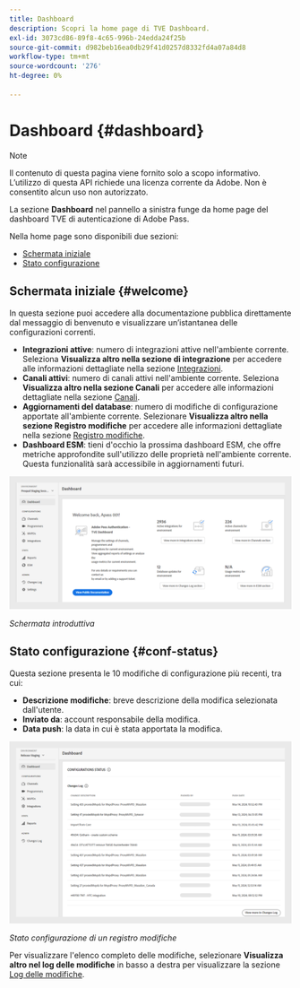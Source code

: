 ```yaml
---
title: Dashboard
description: Scopri la home page di TVE Dashboard.
exl-id: 3073cd86-89f8-4c65-996b-24edda24f25b
source-git-commit: d982beb16ea0db29f41d0257d8332fd4a07a84d8
workflow-type: tm+mt
source-wordcount: '276'
ht-degree: 0%

---
```


# Dashboard {#dashboard}

>[!NOTE]
>
>Il contenuto di questa pagina viene fornito solo a scopo informativo. L’utilizzo di questa API richiede una licenza corrente da Adobe. Non è consentito alcun uso non autorizzato.

La sezione **Dashboard** nel pannello a sinistra funge da home page del dashboard TVE di autenticazione di Adobe Pass.

Nella home page sono disponibili due sezioni:

* [Schermata iniziale](#welcome-screen)
* [Stato configurazione](#configuration-status)

## Schermata iniziale {#welcome}

In questa sezione puoi accedere alla documentazione pubblica direttamente dal messaggio di benvenuto e visualizzare un’istantanea delle configurazioni correnti.

* **Integrazioni attive**: numero di integrazioni attive nell&#39;ambiente corrente. Seleziona **Visualizza altro nella sezione di integrazione** per accedere alle informazioni dettagliate nella sezione [Integrazioni](tve-dashboard-integrations.md).
* **Canali attivi**: numero di canali attivi nell&#39;ambiente corrente. Seleziona **Visualizza altro nella sezione Canali** per accedere alle informazioni dettagliate nella sezione [Canali](tve-dashboard-channels.md).
* **Aggiornamenti del database**: numero di modifiche di configurazione apportate all&#39;ambiente corrente. Selezionare **Visualizza altro nella sezione Registro modifiche** per accedere alle informazioni dettagliate nella sezione [Registro modifiche](tve-dashboard-changes-log.md).
* **Dashboard ESM**: tieni d&#39;occhio la prossima dashboard ESM, che offre metriche approfondite sull&#39;utilizzo delle proprietà nell&#39;ambiente corrente. Questa funzionalità sarà accessibile in aggiornamenti futuri.

![Schermata introduttiva](../assets/tve-dashboard/new-tve-dashboard/dashboard/dashboard-welcome-panel-view.png)

*Schermata introduttiva*

## Stato configurazione {#conf-status}

Questa sezione presenta le 10 modifiche di configurazione più recenti, tra cui:

* **Descrizione modifiche**: breve descrizione della modifica selezionata dall&#39;utente.
* **Inviato da**: account responsabile della modifica.
* **Data push**: la data in cui è stata apportata la modifica.

![Stato configurazione di un registro modifiche](../assets/tve-dashboard/new-tve-dashboard/dashboard/dashboard-configuration-status-panel-view.png)

*Stato configurazione di un registro modifiche*

Per visualizzare l&#39;elenco completo delle modifiche, selezionare **Visualizza altro nel log delle modifiche** in basso a destra per visualizzare la sezione [Log delle modifiche](tve-dashboard-changes-log.md).
